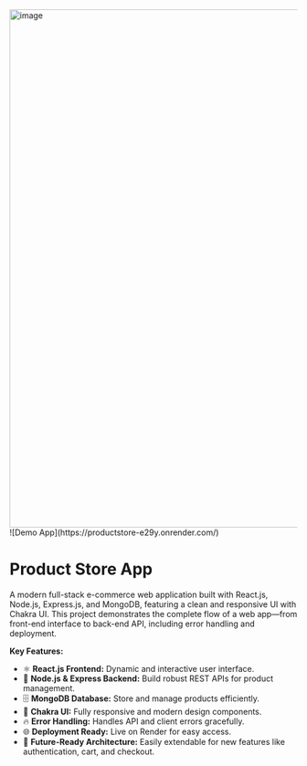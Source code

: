 <img width="1635" height="908" alt="image" src="https://github.com/user-attachments/assets/86d17692-8288-4699-9ed5-15e0edbb05bb" />
![Demo App](https://productstore-e29y.onrender.com/)

<h1>Product Store App</h1>
A modern full-stack e-commerce web application built with React.js, Node.js, Express.js, and MongoDB, featuring a clean and responsive UI with Chakra UI. 
This project demonstrates the complete flow of a web app—from front-end interface to back-end API, including error handling and deployment.

**Key Features:**

- ⚛️ **React.js Frontend:** Dynamic and interactive user interface.  
- 🐍 **Node.js & Express Backend:** Build robust REST APIs for product management.  
- 🗄️ **MongoDB Database:** Store and manage products efficiently.  
- 🎨 **Chakra UI:** Fully responsive and modern design components.  
- 🔥 **Error Handling:** Handles API and client errors gracefully.  
- 🌐 **Deployment Ready:** Live on Render for easy access.  
- 🚀 **Future-Ready Architecture:** Easily extendable for new features like authentication, cart, and checkout.

